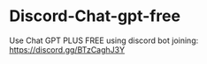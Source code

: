 # Discord-Chat-gpt-free
Use Chat GPT PLUS FREE using discord bot joining: https://discord.gg/BTzCaghJ3Y







                                                                                                     
